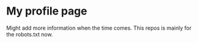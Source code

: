 # My profile page
Might add more information when the time comes.
This repos is mainly for the robots.txt now.
